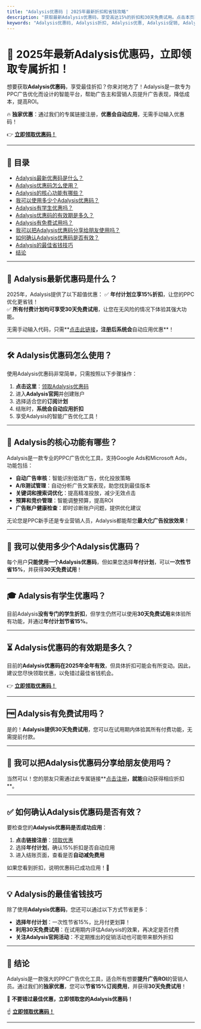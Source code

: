 ```yaml
---
title: "Adalysis优惠码 | 2025年最新折扣和省钱攻略"
description: "获取最新Adalysis优惠码，享受高达15%的折扣和30天免费试用。点击本页面链接注册，优惠会自动关联到账户内！"
keywords: "Adalysis优惠码, Adalysis折扣, Adalysis优惠, Adalysis促销, Adalysis免费试用"
---
```


# 🎯 2025年最新Adalysis优惠码，立即领取专属折扣！

想要获取**Adalysis优惠码**，享受最佳折扣？你来对地方了！Adalysis是一款专为PPC广告优化而设计的智能平台，帮助广告主和营销人员提升广告表现，降低成本，提高ROI。  

🔥 **独家优惠**：通过我们的专属链接注册，**优惠会自动应用**，无需手动输入优惠码！

👉 **[立即领取优惠码！](https://bit.ly/4hTGaBB)**

---

## 📌 目录
- [Adalysis最新优惠码是什么？](#adalysis最新优惠码是什么)
- [Adalysis优惠码怎么使用？](#adalysis优惠码怎么使用)
- [Adalysis的核心功能有哪些？](#adalysis的核心功能有哪些)
- [我可以使用多少个Adalysis优惠码？](#我可以使用多少个adalysis优惠码)
- [Adalysis有学生优惠吗？](#adalysis有学生优惠吗)
- [Adalysis优惠码的有效期是多久？](#adalysis优惠码的有效期是多久)
- [Adalysis有免费试用吗？](#adalysis有免费试用吗)
- [我可以把Adalysis优惠码分享给朋友使用吗？](#我可以把adalysis优惠码分享给朋友使用吗)
- [如何确认Adalysis优惠码是否有效？](#如何确认adalysis优惠码是否有效)
- [Adalysis的最佳省钱技巧](#adalysis的最佳省钱技巧)
- [结论](#结论)

---

## 🎉 Adalysis最新优惠码是什么？
2025年，Adalysis提供了以下超值优惠：
✅ **年付计划立享15%折扣**，让您的PPC优化更省钱！  
✅ **所有付费计划均可享受30天免费试用**，让您在无风险的情况下体验其强大功能。  

无需手动输入代码，只需**[点击此链接](https://bit.ly/4hTGaBB)**，注册后系统会**自动应用优惠**！

---

## 🛠 Adalysis优惠码怎么使用？
使用Adalysis优惠码非常简单，只需按照以下步骤操作：
1. **点击这里**：[领取Adalysis优惠码](https://bit.ly/4hTGaBB)  
2. 进入**Adalysis官网**并创建账户  
3. 选择适合您的**订阅计划**  
4. 结账时，**系统会自动应用折扣**  
5. 享受Adalysis的智能广告优化工具！  

---

## 🚀 Adalysis的核心功能有哪些？
Adalysis是一款专业的PPC广告优化工具，支持Google Ads和Microsoft Ads，功能包括：
- **自动广告审核**：智能识别低效广告，优化投放策略  
- **A/B测试管理**：自动分析广告文案表现，助您找到最佳版本  
- **关键词和搜索词优化**：提高精准投放，减少无效点击  
- **预算和竞价管理**：智能调整预算，提高ROI  
- **广告账户健康检查**：即时诊断账户问题，提供优化建议  

无论您是PPC新手还是专业营销人员，Adalysis都能帮您**最大化广告投放效果**！

---

## 🔢 我可以使用多少个Adalysis优惠码？
每个用户**只能使用一个Adalysis优惠码**，但如果您选择**年付计划**，可以**一次性节省15%**，并获得**30天免费试用**！

---

## 🎓 Adalysis有学生优惠吗？
目前Adalysis**没有专门的学生折扣**，但学生仍然可以使用**30天免费试用**来体验所有功能，并通过**年付计划节省15%**。

---

## ⏳ Adalysis优惠码的有效期是多久？
目前的**Adalysis优惠码在2025年全年有效**，但具体折扣可能会有所变动。因此，建议您尽快领取优惠，以免错过最佳省钱机会。

👉 **[立即领取优惠码！](https://bit.ly/4hTGaBB)**

---

## 🆓 Adalysis有免费试用吗？
是的！**Adalysis提供30天免费试用**，您可以在试用期内体验其所有付费功能，无需提前付款。

---

## 👥 我可以把Adalysis优惠码分享给朋友使用吗？
当然可以！您的朋友只需通过此专属链接**[点击注册](https://bit.ly/4hTGaBB)**，就能**自动获得相应折扣**。

---

## ✅ 如何确认Adalysis优惠码是否有效？
要检查您的**Adalysis优惠码是否成功应用**：
1. **点击链接注册**：[领取优惠](https://bit.ly/4hTGaBB)  
2. 选择**年付计划**，确认15%折扣是否自动应用  
3. 进入结账页面，查看是否**自动减免费用**  

如果您看到折扣，说明优惠码已成功应用！🎉

---

## 💡 Adalysis的最佳省钱技巧
除了使用**Adalysis优惠码**，您还可以通过以下方式节省更多：
- **选择年付计划**：一次性节省15%，比月付更划算！  
- **利用30天免费试用**：在试用期内评估Adalysis的效果，再决定是否付费  
- **关注Adalysis官网活动**：不定期推出的促销活动也可能带来额外折扣  

---

## 🏁 结论
Adalysis是一款强大的PPC广告优化工具，适合所有想要**提升广告ROI**的营销人员。通过我们的**独家优惠**，您可以**节省15%订阅费用**，并获得**30天免费试用**！

📢 **不要错过最佳优惠，立即领取您的Adalysis优惠码！**

☝ **[立即领取优惠码！](https://bit.ly/4hTGaBB)**

---
